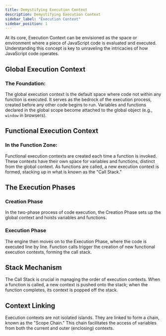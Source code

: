 ```yaml
---
title: Demystifying Execution Context
description: Demystifying Execution Context
sidebar_label: "Execution Context"
sidebar_position: 1
---
```


At its core, Execution Context can be envisioned as the space or environment where a piece of JavaScript code is evaluated and executed. Understanding this concept is key to unraveling the intricacies of how JavaScript code operates.

## Global Execution Context

### The Foundation:

The global execution context is the default space where code not within any function is executed. It serves as the bedrock of the execution process, created before any other code begins to run. Variables and functions declared in the global scope become attached to the global object (e.g., `window` in browsers).

## Functional Execution Context

### In the Function Zone:

Functional execution contexts are created each time a function is invoked. These contexts have their own space for variables and functions, distinct from the global context. As functions are called, a new execution context is formed, stacking up in what is known as the "Call Stack."

## The Execution Phases

### Creation Phase

In the two-phase process of code execution, the Creation Phase sets up the global context and hoists variables and functions.

### Execution Phase

The engine then moves on to the Execution Phase, where the code is executed line by line. Function calls trigger the creation of new functional execution contexts, forming the call stack.

## Stack Mechanism

The Call Stack is crucial in managing the order of execution contexts. When a function is called, a new context is pushed onto the stack; when the function completes, its context is popped off the stack.

## Context Linking

Execution contexts are not isolated islands. They are linked to form a chain, known as the "Scope Chain." This chain facilitates the access of variables from both the current and outer (enclosing) contexts.
